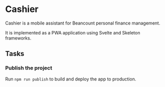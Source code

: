 # Cashier

Cashier is a mobile assistant for Beancount personal finance management.

It is implemented as a PWA application using Svelte and Skeleton frameworks.

## Tasks

### Publish the project

Run `npm run publish` to build and deploy the app to production.
